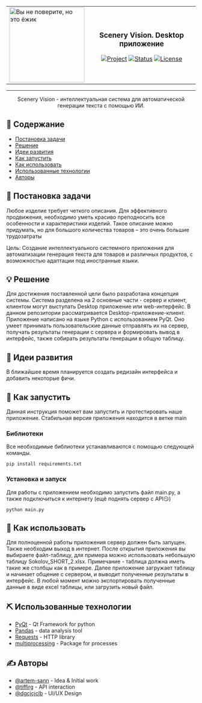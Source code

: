 <table align="center" frame="void" >
   <tr> 
    <td class="leftcol"><img src="https://user-images.githubusercontent.com/73960471/202878705-152ab78f-e5e5-4804-86b4-2511afd58534.png" 
    width="200" alt="Вы не поверите, но это ёжик"></td>
    <td valign="center" align="center">
    
   <h3>Scenery Vision. Desktop приложение</h3>
   
[![Project](https://img.shields.io/badge/Project-SceneryVision-red)](https://pt.2035.university/project/scenery-vision)
[![Status](https://img.shields.io/badge/status-active-success.svg)]()
[![License](https://img.shields.io/badge/license-AGPL--3.0%20license-blue)](LICENSE.md)
    
    
   </tr>
  </table>
  

---

<p align="center">
Scenery Vision - интеллектуальная система для автоматической генерации текста с помощью ИИ.
    <br>
</p>

## 📝 Содержание

- [Постановка задачи](#problem_statement)
- [Решение](#idea)
- [Идеи развития](#future_scope)
- [Как запустить](#getting_started)
- [Как использовать](#usage)
- [Использованные технологии](#tech_stack)
- [Авторы](#authors)

## 🧐 Постановка задачи <a name = "problem_statement"></a>

Любое изделие требует четкого описания. Для эффективного продвижения, необходимо уметь красиво преподносить все особенности и характеристики изделий. Такое описание можно придумать, но для большого количества товаров – это очень большие трудозатраты

Цель:
Создание интеллектуального системного приложения для автоматизации генерация текста для товаров и различных продуктов, с возможностью адаптации под иностранные языки.

## 💡 Решение <a name = "idea"></a>

Для достижения поставленной цели было разработана концепция системы. Система разделена на 2 основные части - сервер и клиент, клиентом могут выступать Desktop приложение
или web-интерфейс. В данном репозитории рассматривается Desktop-приложение-клиент. Приложение написано на языке Python с использованием PyQt. Оно умеет 
принимать пользовательские данные отправлять их на сервер, получать результаты генерации с сервера и формировать вывод в интерфейс,
также собирать результаты генерации в общую таблицу.

## 🚀 Идеи развития <a name = "future_scope"></a>

В ближайшее время планируется создать редизайн интерфейса и добавить некоторые фичи.

## 🏁 Как запустить <a name = "getting_started"></a>

Данная инструкция поможет вам запустить и протестировать наше приложение. Стабильная версия приложения находится в ветке main 

### Библиотеки

Все необходимые библиотеки устанавливаются с помощью следующей команды.

```
pip install requirements.txt
```

### Установка и запуск

Для работы с приложением необходимо запустить файл main.py, а также подключиться к интернету (ещё поднять сервер с API😏) 

```
python main.py
```

## 🎈 Как использовать <a name="usage"></a>

Для полноценной работы приложения сервер должен быть запущен. Также необходим выход в интернет. После открытия приложения
вы выбираете файл-таблицу, для примера можно использовать небольшую таблицу Sokolov_SHORT_2.xlsx. Примечание - таблица должна иметь такие же столбцы как в примере.
Далее приложение загружает таблицу и начинает общение с сервером, и выводит полученные результаты в интерфейс. 
В любой момент можно экспортировать полученные данные в виде excel таблицы, или загрузить новый файл.


## ⛏️ Использованные технологии <a name = "tech_stack"></a>

- [PyQt](https://doc.qt.io/qtforpython/) - Qt Framework for python
- [Pandas](https://pandas.pydata.org/) - data analysis tool
- [Requests](https://github.com/psf/requests) - HTTP library
- [multiprocessing](https://docs.python.org/3/library/multiprocessing.html) - Package for processes

## ✍️ Авторы <a name = "authors"></a>

- [@artem-sann](https://github.com/artem-sann) - Idea & Initial work
- [@tiffirg](https://github.com/tiffirg) - API interaction
- [@dgcjcjclb](https://github.com/dgcjcjclb) - UI/UX Design
